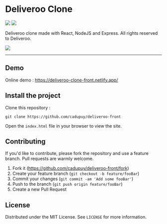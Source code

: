# Deliveroo Clone

![](https://img.shields.io/github/last-commit/cadupuy/deliveroo-front.svg?style=for-the-badge)
![](https://img.shields.io/github/license/cadupuy/deliveroo-front.svg?style=for-the-badge)

Deliveroo clone made with React, NodeJS and Express. All rights reserved to Deliveroo.

[![](https://image.noelshack.com/fichiers/2020/46/3/1605090405-deliveroo.png)](https://deliveroo-clone-front.netlify.app/)

---

## Demo

Online demo : https://deliveroo-clone-front.netlify.app/

## Install the project

Clone this repository :

```
git clone https://github.com/cadupuy/deliveroo-front
```

Open the `index.html` file in your browser to view the site.

## Contributing

If you'd like to contribute, please fork the repository and use a feature branch. Pull requests are warmly welcome.

1. Fork it (<https://github.com/cadupuy/deliveroo-front/fork>)
2. Create your feature branch (`git checkout -b feature/fooBar`)
3. Commit your changes (`git commit -am 'Add some fooBar'`)
4. Push to the branch (`git push origin feature/fooBar`)
5. Create a new Pull Request

## License

Distributed under the MIT License. See `LICENSE` for more information.
